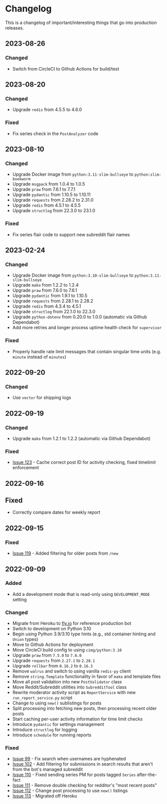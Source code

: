 # Changelog

This is a changelog of important/interesting things that go into production releases.

## 2023-08-26

### Changed

* Switch from CircleCI to Github Actions for build/test

## 2023-08-20

### Changed

* Upgrade `redis` from 4.5.5 to 4.6.0

### Fixed

* Fix series check in the `PostAnalyzer` code

## 2023-08-10

### Changed

* Upgrade Docker image from `python:3.11-slim-bullseye` to `python:slim-bookworm`
* Upgrade `msgpack` from 1.0.4 to 1.0.5
* Upgrade `praw` from 7.6.1 to 7.7.1
* Upgrade `pydantic` from 1.10.5 to 1.10.11
* Upgrade `requests` from 2.28.2 to 2.31.0
* Upgrade `redis` from 4.5.1 to 4.5.5
* Upgrade `structlog` from 22.3.0 to 23.1.0

### Fixed

* Fix series flair code to support new subreddit flair names

## 2023-02-24

### Changed

* Upgrade Docker image from `python:3.10-slim-bullseye` to `python:3.11-slim-bullseye`
* Upgrade `mako` from 1.2.2 to 1.2.4
* Upgrade `praw` from 7.6.0 to 7.6.1
* Upgrade `pydantic` from 1.9.1 to 1.10.5
* Upgrade `requests` from 2.28.1 to 2.28.2
* Upgrade `redis` from 4.3.4 to 4.5.1
* Upgrade `structlog` from 22.1.0 to 22.3.0
* Upgrade `python-dotenv` from 0.20.0 to 1.0.0 (automatic via Github Dependabot)
* Add more retries and longer process uptime health check for `supervisor`

### Fixed

* Properly handle rate limit messages that contain singular time units (e.g. `minute` instead of `minutes`)

## 2022-09-20

### Changed

* Use `vector` for shipping logs

## 2022-09-19

### Changed

* Upgrade `mako` from 1.2.1 to 1.2.2 (automatic via Github Dependabot)

### Fixed

* [Issue 123](https://github.com/sofaworks/nosleepautobot/issues/123) - Cache correct post ID for activity checking, fixed timelimit enforcement

## 2022-09-16

## Fixed

* Correctly compare dates for weekly report

## 2022-09-15

### Fixed

* [Issue 119](https://github.com/sofaworks/nosleepautobot/issues/119) - Added filtering for older posts from `/new`

## 2022-09-09

### Added

* Add a development mode that is read-only using `DEVELOPMENT_MODE` setting

### Changed

* Migrate from Heroku to [fly.io](https://fly.io) for reference production bot
* Switch to development on Python 3.10
* Begin using Python 3.9/3.10 type hints (e.g., std container hinting and `Union` types)
* Move to Github Actions for deployment
* Move CircleCI build config to using `cimg/python:3.10`
* Upgrade `praw` from `7.5.0` to `7.6.0`
* Upgrade `requests` from `2.27.1` to `2.28.1`
* Upgrade `rollbar` from `0.16.2` to `0.16.3`
* Remove `walrus` and switch to using vanilla `redis-py` client
* Remove `string.Template` functionality in favor of `mako` and template files
* Move all post validation into new `PostValidator` class
* Move Reddit/Subreddit utilities into `SubredditTool` class
* Rewrite moderator activity script as `ReportService` with new `run_report_service.py` script
* Change to using `new()` sublistings for posts
* Split processing into fetching new posts, then processing recent older posts
* Start caching per-user activity information for time limit checks
* Introduce `pydantic` for settings management
* Introduce `structlog` for logging
* Introduce `schedule` for running reports

### Fixed

* [Issue 99](https://github.com/sofaworks/nosleepautobot/issues/99) - Fix search when usernames are hyphenated
* [Issue 102](https://github.com/sofaworks/nosleepautobot/issues/102) - Add filtering for submissions in search results that aren't from the bot's managed subreddit
* [Issue 110](https://github.com/sofaworks/nosleepautobot/issues/110) - Fixed sending series PM for posts tagged `Series` after-the-fact
* [Issue 111](https://github.com/sofaworks/nosleepautobot/issues/111) - Remove double checking for redditor's "most recent posts"
* [Issue 112](https://github.com/sofaworks/nosleepautobot/issues/112) - Change post processing to use `new()` listings
* [Issue 113](https://github.com/sofaworks/nosleepautobot/issues/113) - Migrated off Heroku

